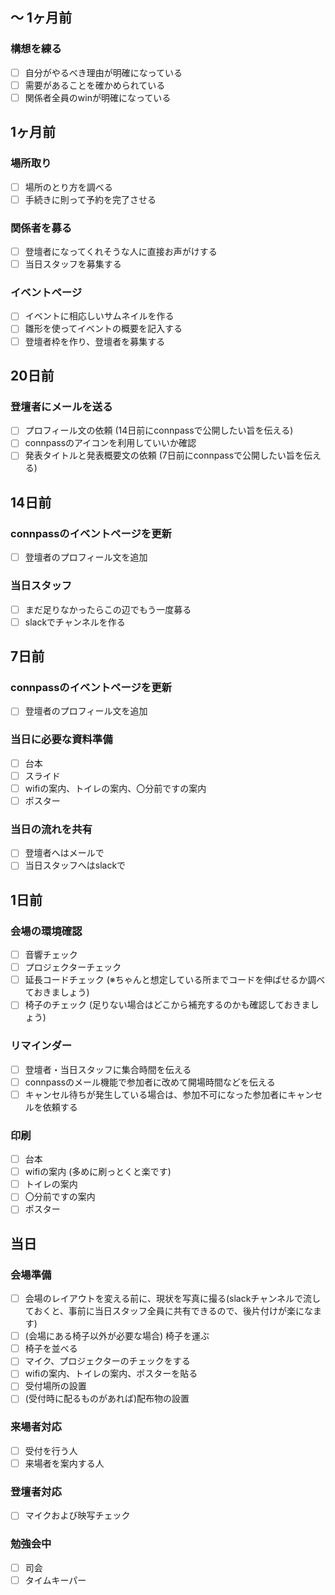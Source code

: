 ## 〜 1ヶ月前
### 構想を練る
- [ ] 自分がやるべき理由が明確になっている
- [ ] 需要があることを確かめられている
- [ ] 関係者全員のwinが明確になっている

## 1ヶ月前
### 場所取り
- [ ] 場所のとり方を調べる
- [ ] 手続きに則って予約を完了させる

### 関係者を募る
- [ ] 登壇者になってくれそうな人に直接お声がけする
- [ ] 当日スタッフを募集する

### イベントページ
- [ ] イベントに相応しいサムネイルを作る
- [ ] 雛形を使ってイベントの概要を記入する
- [ ] 登壇者枠を作り、登壇者を募集する

## 20日前
### 登壇者にメールを送る
- [ ] プロフィール文の依頼 (14日前にconnpassで公開したい旨を伝える)
- [ ] connpassのアイコンを利用していいか確認
- [ ] 発表タイトルと発表概要文の依頼 (7日前にconnpassで公開したい旨を伝える)

## 14日前
### connpassのイベントページを更新
- [ ] 登壇者のプロフィール文を追加

### 当日スタッフ
- [ ] まだ足りなかったらこの辺でもう一度募る
- [ ] slackでチャンネルを作る

## 7日前
### connpassのイベントページを更新
- [ ] 登壇者のプロフィール文を追加

### 当日に必要な資料準備
- [ ] 台本
- [ ] スライド
- [ ] wifiの案内、トイレの案内、〇分前ですの案内
- [ ] ポスター

### 当日の流れを共有
- [ ] 登壇者へはメールで
- [ ] 当日スタッフへはslackで

## 1日前
### 会場の環境確認
- [ ] 音響チェック
- [ ] プロジェクターチェック
- [ ] 延長コードチェック (※ちゃんと想定している所までコードを伸ばせるか調べておきましょう)
- [ ] 椅子のチェック (足りない場合はどこから補充するのかも確認しておきましょう)

### リマインダー
- [ ] 登壇者・当日スタッフに集合時間を伝える
- [ ] connpassのメール機能で参加者に改めて開場時間などを伝える
- [ ] キャンセル待ちが発生している場合は、参加不可になった参加者にキャンセルを依頼する

### 印刷
- [ ] 台本
- [ ] wifiの案内 (多めに刷っとくと楽です)
- [ ] トイレの案内
- [ ] 〇分前ですの案内
- [ ] ポスター

## 当日
### 会場準備
- [ ] 会場のレイアウトを変える前に、現状を写真に撮る(slackチャンネルで流しておくと、事前に当日スタッフ全員に共有できるので、後片付けが楽になます)
- [ ] (会場にある椅子以外が必要な場合) 椅子を運ぶ
- [ ] 椅子を並べる
- [ ] マイク、プロジェクターのチェックをする
- [ ] wifiの案内、トイレの案内、ポスターを貼る
- [ ] 受付場所の設置
- [ ] (受付時に配るものがあれば)配布物の設置

### 来場者対応
- [ ] 受付を行う人
- [ ] 来場者を案内する人

### 登壇者対応
- [ ] マイクおよび映写チェック

### 勉強会中
- [ ] 司会
- [ ] タイムキーパー
